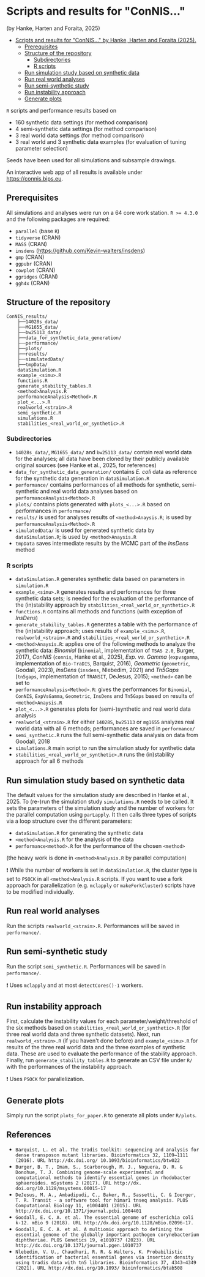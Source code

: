 # Scripts and results for "ConNIS..." 
(by Hanke, Harten and Foraita, 2025)

- [Scripts and results for "ConNIS..." by Hanke, Harten and Foraita (2025).](#scripts-and-results-for--connis--by-hanke--harten-and-foraita--2025-)
  * [Prerequisites](#prerequisites)
  * [Structure of the repository](#structure-of-the-repository)
    + [Subdirectories](#subdirectories)
    + [R scripts](#r-scripts)
  * [Run simulation study based on synthetic data](#run-simulation-study-based-on-synthetic-data)
  * [Run real world analyses](#run-real-world-analyses)
  * [Run semi-synthetic study](#run-semi-synthetic-study)
  * [Run instability approach](#run-instability-approach)
  * [Generate plots](#generate-plots)

`R` scripts and performance results based on

 * 160 synthetic data settings (for method comparison)
 * 4 semi-synthetic data settings (for method comparison)
 * 3 real world data settings (for method comparison)
 * 3 real world and 3 synthetic data examples (for evaluation of tuning parameter selection)

 Seeds have been used for all simulations and subsample drawings.

An interactive web app of all results is available under https://connis.bips.eu.

## Prerequisites

All simulations and analyses were run on a 64 core work station. `R >= 4.3.0` and the following packages are required:
* `parallel` (base `R`)
* `tidyverse` (CRAN)
* `MASS` (CRAN)
* `insdens` (https://github.com/Kevin-walters/insdens)
* `gmp` (CRAN)
* `ggpubr` (CRAN)
* `cowplot` (CRAN) 
* `ggridges` (CRAN)
* `ggh4x` (CRAN)

## Structure of the repository

```
ConNIS_results/
    ├──14028s_data/
    ├──MG1655_data/
    ├──bw25113_data/
    ├──data_for_synthetic_data_generation/
    ├──performance/
    ├──plots/
    ├──results/
    ├──simulatedData/
    ├──tmpData/
    dataSimulation.R
    example_<simu>.R
    functions.R
    generate_stability_tables.R
    <method>Analysis.R
    performanceAnalysis<Method>.R
    plot_<...>.R
    realworld_<strain>.R
    semi_synthetic.R
    simulations.R
    stabilities_<real_world_or_synthetic>.R
```

### Subdirectories

* `14028s_data/`, `MG1655_data/` and `bw25113_data/` contain real world data for the analyses; all data have been cloned by their publicly available original sources (see Hanke et al., 2025, for references)
* `data_for_synthetic_data_generation/` contains _E. coli_ data as reference for the synthetic data generation in `dataSimulation.R`
* `performance/` contains performances of all methods for synthetic, semi-synthetic and real world data analyses based on `performanceAnalysis<Method>.R`
* `plots/` contains plots generated with `plots_<...>.R` based on performances in `performance/`
* `results/` is used for analyses results of `<method>Anaysis.R`; is used by `performanceAnalysis<Method>.R`
* `simulatedData/` is used for generated synthetic data by `dataSimulation.R`; is used by `<method>Anaysis.R`
* `tmpData` saves intermediate results by the MCMC part of the _InsDens_ method

### R scripts

* `dataSimulation.R` generates synthetic data based on parameters in `simulation.R`
* `example_<simu>.R` generates results and performances for three synthetic data sets; is needed for the evaluation of the performance of the (in)stability approach by `stabilities_<real_world_or_synthetic>.R`
* `functions.R` contains all methods and functions (with exception of _InsDens_)
* `generate_stability_tables.R` generates a table with the performance of the (in)stability approach; uses results of `example_<simu>.R`, `realworld_<strain>.R` and `stabilities_<real_world_or_synthetic>.R`
* `<method>Anaysis.R`: applies one of the following methods to analyze the synthetic data: _Binomial_ (`binomial`, implementation of `TSAS 2.0`, Burger, 2017), _ConNIS_ (`connis`, Hanke et al., 2025), _Exp. vs. Gamma_ (`expvsgamma`, implementation of `Bio-TraDIS`, Barquist, 2016), _Geometric_ (`geometric`, Goodall, 2023), _InsDens_ (`insdens`, Nlebedim, 2021) and _Tn5Gaps_ (`tn5gaps`, implementation of `TRANSIT`, DeJesus, 2015); `<method>` can be set to 
* `performanceAnalysis<Method>.R`: gives the performances for `Binomial`, `ConNIS`, `ExpVsGamma`, `Geometric`, `InsDens` and `Tn5Gaps` based on results of `<method>Anaysis.R`
* `plot_<...>.R` generates plots for (semi-)synthetic and real world data analysis
* `realworld_<strain>.R` for either `14028S`, `bw25113` or `mg1655` analyzes real world data with all 6 methods; performances are saved in `performance/`
* `semi_synthetic.R` runs the full semi-synthetic data analysis on data from Goodall, 2018
* `simulations.R` main script to run the simulation study for synthetic data
* `stabilities_<real_world_or_synthetic>.R` runs the (in)stability approach for all 6 methods



## Run simulation study based on synthetic data

The default values for the simulation study are described in Hanke et al., 2025. To (re-)run the simulation study `simulations.R` needs to be called. It sets the parameters of the simulation study and the number of workers for the parallel computation using `parLapply`. It then calls three types of scripts via a loop structure over the different parameters:

* `dataSimulation.R` for generating the synthetic data
* `<method>Analysis.R` for the analysis of the data 
* `performance<method>.R` for the performance of the chosen `<method>`

(the heavy work is done in `<method>Analysis.R` by parallel computation)

:exclamation: While the number of workers is set in `dataSimulation.R`, the cluster type is set to `PSOCK` in all `<method>Analysis.R` scripts. If you want to use a fork approach for parallelization (e.g. `mclapply` or `makeForkCluster`) scripts have to be modified individually.

## Run real world analyses
Run the scripts `realworld_<strain>.R`. Performances will be saved in `performance/`.

## Run semi-synthetic study 
Run the script `semi_synthetic.R`. Performances will be saved in `performance/`. 

:exclamation: Uses `mclapply` and at most `detectCores()-1` workers.

## Run instability approach
First, calculate the instability values for each parameter/weight/threshold of the six methods based on `stabilities_<real_world_or_synthetic>.R` (for three real world data and three synthetic datasets). Next, run `realworld_<strain>.R` (if you haven't done before) and `example_<simu>.R` for results of the three real world data and the three examples of synthetic data. These are used to evaluate the performance of the stability approach. Finally, run `generate_stability_tables.R` to generate an CSV file under `R/` with the performances of the instability approach. 

:exclamation: Uses `PSOCK` for parallelization.

## Generate plots
Simply run the script `plots_for_paper.R` to generate all plots under `R/plots`.

## References
* `Barquist, L. et al. The tradis toolkit: sequencing and analysis for dense transposon mutant libraries. Bioinformatics 32, 1109–1111 (2016). URL http://dx.doi.org/ 10.1093/bioinformatics/btw022`
* `Burger, B. T., Imam, S., Scarborough, M. J., Noguera, D. R. & Donohue, T. J. Combining genome-scale experimental and computational methods to identify essential genes in rhodobacter sphaeroides. mSystems 2 (2017). URL http://dx. doi.org/10.1128/msystems.00015-17`
* `DeJesus, M. A., Ambadipudi, C., Baker, R., Sassetti, C. & Ioerger, T. R. Transit - a software tool for himar1 tnseq analysis. PLOS Computational Biology 11, e1004401 (2015). URL http://dx.doi.org/10.1371/journal.pcbi.1004401`
* `Goodall, E. C. A. et al. The essential genome of escherichia coli k-12. mBio 9 (2018). URL http://dx.doi.org/10.1128/mBio.02096-17.`
* `Goodall, E. C. A. et al. A multiomic approach to defining the essential genome of the globally important pathogen corynebacterium diphtheriae. PLOS Genetics 19, e1010737 (2023). URL http://dx.doi.org/10.1371/journal.pgen.1010737`
* `Nlebedim, V. U., Chaudhuri, R. R. & Walters, K. Probabilistic identification of bacterial essential genes via insertion density using tradis data with tn5 libraries. Bioinformatics 37, 4343–4349 (2021). URL http://dx.doi.org/10.1093/ bioinformatics/btab508`